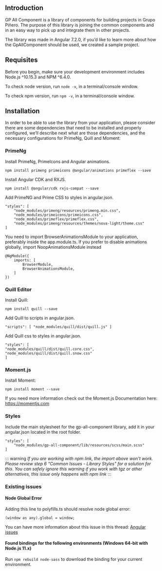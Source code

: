 ## Introduction
 
GP All Component is a library of components for building projects in Grupo Piñero. The purpose of this library is joining the common components and in an easy way to pick up and integrate them in other projects. 

The library was made in Angular 7.2.0, if you’d like to learn more about how the GpAllComponent should be used, we created a sample project. 

## Requisites
Before you begin, make sure your development environment includes Node.js ^10.15.3 and NPM ^6.4.0. 

To check node version, run `node -v`, in a terminal/console window. 

To check npm version, run `npm -v`, in a terminal/console window. 

## Installation

In order to be able to use the library from your application, please consider there are some dependencies that need to be installed and properly configured, we’ll describe next what are those dependencies, and the necessary configurations for PrimeNg, Quill and Moment: 

### PrimeNg 

Install PrimeNg, PrimeIcons and Angular animations.  

```
npm install primeng primeicons @angular/animations primeflex --save 
```  

Install Angular CDK and RXJS.  

```
npm install @angular/cdk rxjs-compat --save
```  

Add PrimeNG and Prime CSS to styles in angular.json.  

```
"styles": [  
    "node_modules/primeng/resources/primeng.min.css",  
    "node_modules/primeicons/primeicons.css",  
    "node_modules/primeflex/primeflex.css",  
    "node_modules/primeng/resources/themes/nova-light/theme.css"
]
```  

You need to import BrowserAnimationsModule to your application, preferably inside the app.module.ts. If you prefer to disable animations globally, import NoopAnimationsModule instead 

```   
@NgModule({  
    imports: [  
        BrowserModule,  
        BrowserAnimationsModule,   
    ] 
})  
```   

### Quill Editor 
Install Quill: 

```  
npm install quill --save  
```  

Add Quill to scripts in angular.json.   

```  
"scripts": [ "node_modules/quill/dist/quill.js" ]  
```   

Add Quill css to styles in angular.json.   

```  
"styles": [  
"node_modules/quill/dist/quill.core.css",
"node_modules/quill/dist/quill.snow.css" 
]  
```  

### Moment.js 

Install Moment:

```  
npm install moment --save
```   

If you need more information check out the Moment.js Documentation here: https://momentjs.com 

 

### Styles

Include the main stylesheet for the gp-all-component library, add it in your angular.json located in the root folder.  

```
"styles": [
    "node_modules/gp-all-component/lib/resources/scss/main.scss"
]
```

::: warning
*If you are working with npm link, the import above won't work. Please review step 6 “Common Issues - Library Styles" for a solution for this. You can safely ignore this warning if you work with tgz or other alternatives, this issue only happens with npm link*
:::

### Existing issues
#### Node Global Error 
Adding this line to polyfills.ts should resolve node global error: 

`(window as any).global = window;` 

You can have more information about this issue in this thread: [Angular issues](https://github.com/angular/angular-cli/issues/9827)

#### Found bindings for the following environments (Windows 64-bit with Node.js 11.x)

  Run `npm rebuild node-sass` to download the binding for your current environment.